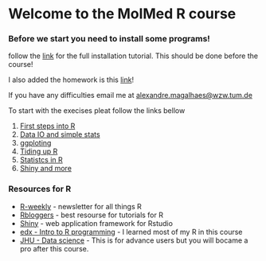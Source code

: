 # Welcome to the MolMed R course

### Before we start you need to install some programs!

follow the [link](https://alexpmagalhaes.github.io/R-course/install) for the full installation tutorial.
This should be done before the course!

I also added the homework is this [link](https://alexpmagalhaes.github.io/R-course/homework)!

If you have any difficulties email me at alexandre.magalhaes@wzw.tum.de

To start with the execises pleat follow the links bellow


1. [First steps into R](https://alexpmagalhaes.github.io/R-course/firststeps)
2. [Data IO and simple stats](https://alexpmagalhaes.github.io/R-course/DataIOandstats)
3. [ggploting](https://alexpmagalhaes.github.io/R-course/ggploting)
4. [Tiding up R](https://alexpmagalhaes.github.io/R-course/tidyverse)
5. [Statistcs in R](https://alexpmagalhaes.github.io/R-course/Stats)
6. [Shiny and more](https://alexpmagalhaes.github.io/R-course/shiny)


### Resources for R

* [R-weekly](https://rweekly.org/) - newsletter for all things R
* [Rbloggers](https://www.r-bloggers.com/) - best resourse for tutorials for R
* [Shiny](https://shiny.rstudio.com/) - web application framework for Rstudio
* [edx - Intro to R programming](https://www.edx.org/course/introduction-r-programming-microsoft-dat204x-0) - I learned most of my R in this course
* [JHU - Data science](https://www.coursera.org/specializations/jhu-data-science) - This is for advance users but you will bocame a pro after this course.
